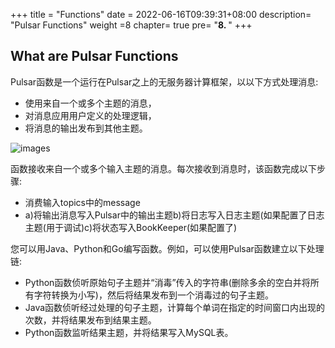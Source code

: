 
+++
title = "Functions"
date =  2022-06-16T09:39:31+08:00
description= "Pulsar Functions"
weight =8
chapter= true
pre= "<b>8. </b>"
+++

## What are Pulsar Functions

Pulsar函数是一个运行在Pulsar之上的无服务器计算框架，以以下方式处理消息:

- 使用来自一个或多个主题的消息，
- 对消息应用用户定义的处理逻辑，
- 将消息的输出发布到其他主题。

![images](../images/function-overview.svg)


 函数接收来自一个或多个输入主题的消息。每次接收到消息时，该函数完成以下步骤:

- 消费输入topics中的message
-  a)将输出消息写入Pulsar中的输出主题b)将日志写入日志主题(如果配置了日志主题(用于调试)c)将状态写入BookKeeper(如果配置了)

您可以用Java、Python和Go编写函数。例如，可以使用Pulsar函数建立以下处理链:
-  Python函数侦听原始句子主题并“消毒”传入的字符串(删除多余的空白并将所有字符转换为小写)，然后将结果发布到一个消毒过的句子主题。
-  Java函数侦听经过处理的句子主题，计算每个单词在指定的时间窗口内出现的次数，并将结果发布到结果主题。
-   Python函数监听结果主题，并将结果写入MySQL表。

